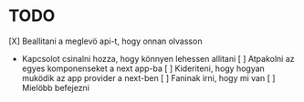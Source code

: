 # TODO

[X] Beallitani a meglevö api-t, hogy onnan olvasson
  - Kapcsolot csinalni hozza, hogy könnyen lehessen allitani
[ ] Atpakolni az egyes komponenseket a next app-ba
[ ] Kideriteni, hogy hogyan muködik az app provider a next-ben
[ ] Faninak irni, hogy mi van
[ ] Mielöbb befejezni